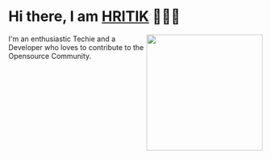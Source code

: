 <h1>Hi there, I am <a href="https://www.facebook.com/hritik.dey.18" target="_blank">HRITIK</a> 🙋🏽‍♂️</h1> 



<img align='right' src="https://media.giphy.com/media/M9gbBd9nbDrOTu1Mqx/giphy.gif" width="230">


I'm an enthusiastic Techie and a Developer who loves to contribute to the Opensource Community.
